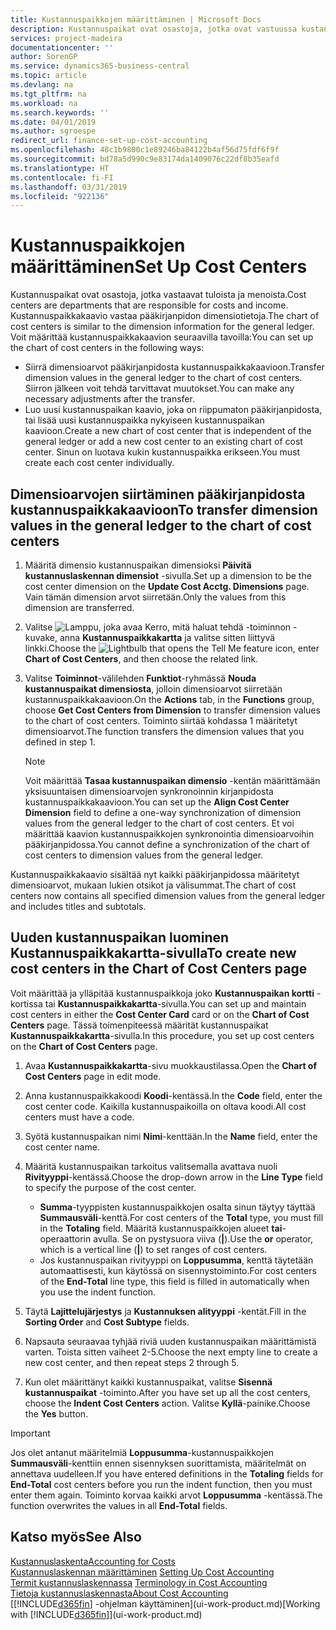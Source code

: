 ```yaml
---
title: Kustannuspaikkojen määrittäminen | Microsoft Docs
description: Kustannuspaikat ovat osastoja, jotka ovat vastuussa kustannuksista ja tuloista. Kustannuspaikkakaavio vastaa pääkirjanpidon dimensiotietoja.
services: project-madeira
documentationcenter: ''
author: SorenGP
ms.service: dynamics365-business-central
ms.topic: article
ms.devlang: na
ms.tgt_pltfrm: na
ms.workload: na
ms.search.keywords: ''
ms.date: 04/01/2019
ms.author: sgroespe
redirect_url: finance-set-up-cost-accounting
ms.openlocfilehash: 48c1b9800c1e89246ba84122b4af56d75fdf6f9f
ms.sourcegitcommit: bd78a5d990c9e83174da1409076c22df8b35eafd
ms.translationtype: HT
ms.contentlocale: fi-FI
ms.lasthandoff: 03/31/2019
ms.locfileid: "922136"
---
```

# <a name="set-up-cost-centers"></a><span data-ttu-id="0f20d-104">Kustannuspaikkojen määrittäminen</span><span class="sxs-lookup"><span data-stu-id="0f20d-104">Set Up Cost Centers</span></span>
<span data-ttu-id="0f20d-105">Kustannuspaikat ovat osastoja, jotka vastaavat tuloista ja menoista.</span><span class="sxs-lookup"><span data-stu-id="0f20d-105">Cost centers are departments that are responsible for costs and income.</span></span> <span data-ttu-id="0f20d-106">Kustannuspaikkakaavio vastaa pääkirjanpidon dimensiotietoja.</span><span class="sxs-lookup"><span data-stu-id="0f20d-106">The chart of cost centers is similar to the dimension information for the general ledger.</span></span> <span data-ttu-id="0f20d-107">Voit määrittää kustannuspaikkakaavion seuraavilla tavoilla:</span><span class="sxs-lookup"><span data-stu-id="0f20d-107">You can set up the chart of cost centers in the following ways:</span></span>  

-   <span data-ttu-id="0f20d-108">Siirrä dimensioarvot pääkirjanpidosta kustannuspaikkakaavioon.</span><span class="sxs-lookup"><span data-stu-id="0f20d-108">Transfer dimension values in the general ledger to the chart of cost centers.</span></span> <span data-ttu-id="0f20d-109">Siirron jälkeen voit tehdä tarvittavat muutokset.</span><span class="sxs-lookup"><span data-stu-id="0f20d-109">You can make any necessary adjustments after the transfer.</span></span>  
-   <span data-ttu-id="0f20d-110">Luo uusi kustannuspaikan kaavio, joka on riippumaton pääkirjanpidosta, tai lisää uusi kustannuspaikka nykyiseen kustannuspaikan kaavioon.</span><span class="sxs-lookup"><span data-stu-id="0f20d-110">Create a new chart of cost center that is independent of the general ledger or add a new cost center to an existing chart of cost center.</span></span> <span data-ttu-id="0f20d-111">Sinun on luotava kukin kustannuspaikka erikseen.</span><span class="sxs-lookup"><span data-stu-id="0f20d-111">You must create each cost center individually.</span></span>  

## <a name="to-transfer-dimension-values-in-the-general-ledger-to-the-chart-of-cost-centers"></a><span data-ttu-id="0f20d-112">Dimensioarvojen siirtäminen pääkirjanpidosta kustannuspaikkakaavioon</span><span class="sxs-lookup"><span data-stu-id="0f20d-112">To transfer dimension values in the general ledger to the chart of cost centers</span></span>  
1.  <span data-ttu-id="0f20d-113">Määritä dimensio kustannuspaikan dimensioksi **Päivitä kustannuslaskennan dimensiot** -sivulla.</span><span class="sxs-lookup"><span data-stu-id="0f20d-113">Set up a dimension to be the cost center dimension on the **Update Cost Acctg. Dimensions** page.</span></span> <span data-ttu-id="0f20d-114">Vain tämän dimension arvot siirretään.</span><span class="sxs-lookup"><span data-stu-id="0f20d-114">Only the values from this dimension are transferred.</span></span>  
2.  <span data-ttu-id="0f20d-115">Valitse ![Lamppu, joka avaa Kerro, mitä haluat tehdä -toiminnon](media/ui-search/search_small.png "Kerro, mitä haluat tehdä") -kuvake, anna **Kustannuspaikkakartta** ja valitse sitten liittyvä linkki.</span><span class="sxs-lookup"><span data-stu-id="0f20d-115">Choose the ![Lightbulb that opens the Tell Me feature](media/ui-search/search_small.png "Tell me what you want to do") icon, enter **Chart of Cost Centers**, and then choose the related link.</span></span>  
3.  <span data-ttu-id="0f20d-116">Valitse **Toiminnot**-välilehden **Funktiot**-ryhmässä **Nouda kustannuspaikat dimensiosta**, jolloin dimensioarvot siirretään kustannuspaikkakaavioon.</span><span class="sxs-lookup"><span data-stu-id="0f20d-116">On the **Actions** tab, in the **Functions** group, choose **Get Cost Centers from Dimension** to transfer dimension values to the chart of cost centers.</span></span> <span data-ttu-id="0f20d-117">Toiminto siirtää kohdassa 1 määritetyt dimensioarvot.</span><span class="sxs-lookup"><span data-stu-id="0f20d-117">The function transfers the dimension values that you defined in step 1.</span></span>  

    > [!NOTE]  
    >  <span data-ttu-id="0f20d-118">Voit määrittää **Tasaa kustannuspaikan dimensio** -kentän määrittämään yksisuuntaisen dimensioarvojen synkronoinnin kirjanpidosta kustannuspaikkakaavioon.</span><span class="sxs-lookup"><span data-stu-id="0f20d-118">You can set up the **Align Cost Center Dimension**  field to define a one-way synchronization of dimension values from the general ledger to the chart of cost centers.</span></span> <span data-ttu-id="0f20d-119">Et voi määrittää kaavion kustannuspaikkojen synkronointia dimensioarvoihin pääkirjanpidossa.</span><span class="sxs-lookup"><span data-stu-id="0f20d-119">You cannot define a synchronization of the chart of cost centers to dimension values from the general ledger.</span></span>  

<span data-ttu-id="0f20d-120">Kustannuspaikkakaavio sisältää nyt kaikki pääkirjanpidossa määritetyt dimensioarvot, mukaan lukien otsikot ja välisummat.</span><span class="sxs-lookup"><span data-stu-id="0f20d-120">The chart of cost centers now contains all specified dimension values from the general ledger and includes titles and subtotals.</span></span>  

## <a name="to-create-new-cost-centers-in-the-chart-of-cost-centers-page"></a><span data-ttu-id="0f20d-121">Uuden kustannuspaikan luominen Kustannuspaikkakartta-sivulla</span><span class="sxs-lookup"><span data-stu-id="0f20d-121">To create new cost centers in the Chart of Cost Centers page</span></span>  
<span data-ttu-id="0f20d-122">Voit määrittää ja ylläpitää kustannuspaikkoja joko **Kustannuspaikan kortti** -kortissa tai **Kustannuspaikkakartta**-sivulla.</span><span class="sxs-lookup"><span data-stu-id="0f20d-122">You can set up and maintain cost centers in either the **Cost Center Card** card or on the **Chart of Cost Centers** page.</span></span> <span data-ttu-id="0f20d-123">Tässä toimenpiteessä määrität kustannuspaikat **Kustannuspaikkakartta**-sivulla.</span><span class="sxs-lookup"><span data-stu-id="0f20d-123">In this procedure, you set up cost centers on the **Chart of Cost Centers** page.</span></span>  

1. <span data-ttu-id="0f20d-124">Avaa **Kustannuspaikkakartta**-sivu muokkaustilassa.</span><span class="sxs-lookup"><span data-stu-id="0f20d-124">Open the **Chart of Cost Centers** page in edit mode.</span></span>  
2. <span data-ttu-id="0f20d-125">Anna kustannuspaikkakoodi **Koodi**-kentässä.</span><span class="sxs-lookup"><span data-stu-id="0f20d-125">In the **Code** field, enter the cost center code.</span></span> <span data-ttu-id="0f20d-126">Kaikilla kustannuspaikoilla on oltava koodi.</span><span class="sxs-lookup"><span data-stu-id="0f20d-126">All cost centers must have a code.</span></span>  
3. <span data-ttu-id="0f20d-127">Syötä kustannuspaikan nimi **Nimi**-kenttään.</span><span class="sxs-lookup"><span data-stu-id="0f20d-127">In the **Name** field, enter the cost center name.</span></span>  
4. <span data-ttu-id="0f20d-128">Määritä kustannuspaikan tarkoitus valitsemalla avattava nuoli **Rivityyppi**-kentässä.</span><span class="sxs-lookup"><span data-stu-id="0f20d-128">Choose the drop-down arrow in the **Line Type** field to specify the purpose of the cost center.</span></span>  

    - <span data-ttu-id="0f20d-129">**Summa**-tyyppisten kustannuspaikkojen osalta sinun täytyy täyttää **Summausväli**-kenttä.</span><span class="sxs-lookup"><span data-stu-id="0f20d-129">For cost centers of the **Total** type, you must fill in the **Totaling** field.</span></span> <span data-ttu-id="0f20d-130">Määritä kustannuspaikkojen alueet **tai**-operaattorin avulla. Se on pystysuora viiva (**&#124;**).</span><span class="sxs-lookup"><span data-stu-id="0f20d-130">Use the **or** operator, which is a vertical line (**&#124;**) to set ranges of cost centers.</span></span>  
    - <span data-ttu-id="0f20d-131">Jos kustannuspaikan rivityyppi on **Loppusumma**, kenttä täytetään automaattisesti, kun käytössä on sisennystoiminto.</span><span class="sxs-lookup"><span data-stu-id="0f20d-131">For cost centers of the **End-Total** line type, this field is filled in automatically when you use the indent function.</span></span>  
5.  <span data-ttu-id="0f20d-132">Täytä **Lajittelujärjestys** ja **Kustannuksen alityyppi** -kentät.</span><span class="sxs-lookup"><span data-stu-id="0f20d-132">Fill in the **Sorting Order** and **Cost Subtype** fields.</span></span>  
6.  <span data-ttu-id="0f20d-133">Napsauta seuraavaa tyhjää riviä uuden kustannuspaikan määrittämistä varten. Toista sitten vaiheet 2-5.</span><span class="sxs-lookup"><span data-stu-id="0f20d-133">Choose the next empty line to create a new cost center, and then repeat steps 2 through 5.</span></span>  
7.  <span data-ttu-id="0f20d-134">Kun olet määrittänyt kaikki kustannuspaikat, valitse **Sisennä kustannuspaikat** -toiminto.</span><span class="sxs-lookup"><span data-stu-id="0f20d-134">After you have set up all the cost centers, choose the **Indent Cost Centers** action.</span></span> <span data-ttu-id="0f20d-135">Valitse **Kyllä**-painike.</span><span class="sxs-lookup"><span data-stu-id="0f20d-135">Choose the **Yes** button.</span></span>  

> [!IMPORTANT]  
>  <span data-ttu-id="0f20d-136">Jos olet antanut määritelmiä **Loppusumma**-kustannuspaikkojen **Summausväli**-kenttiin ennen sisennyksen suorittamista, määritelmät on annettava uudelleen.</span><span class="sxs-lookup"><span data-stu-id="0f20d-136">If you have entered definitions in the **Totaling** fields for **End-Total** cost centers before you run the indent function, then you must enter them again.</span></span> <span data-ttu-id="0f20d-137">Toiminto korvaa kaikki arvot **Loppusumma** -kentässä.</span><span class="sxs-lookup"><span data-stu-id="0f20d-137">The function overwrites the values in all **End-Total** fields.</span></span>  

## <a name="see-also"></a><span data-ttu-id="0f20d-138">Katso myös</span><span class="sxs-lookup"><span data-stu-id="0f20d-138">See Also</span></span>  
[<span data-ttu-id="0f20d-139">Kustannuslaskenta</span><span class="sxs-lookup"><span data-stu-id="0f20d-139">Accounting for Costs</span></span>](finance-manage-cost-accounting.md)  
<span data-ttu-id="0f20d-140">[Kustannuslaskennan määrittäminen](finance-set-up-cost-accounting.md) </span><span class="sxs-lookup"><span data-stu-id="0f20d-140">[Setting Up Cost Accounting](finance-set-up-cost-accounting.md) </span></span>  
<span data-ttu-id="0f20d-141">[Termit kustannuslaskennassa](finance-terminology-in-cost-accounting.md) </span><span class="sxs-lookup"><span data-stu-id="0f20d-141">[Terminology in Cost Accounting](finance-terminology-in-cost-accounting.md) </span></span>  
[<span data-ttu-id="0f20d-142">Tietoja kustannuslaskennasta</span><span class="sxs-lookup"><span data-stu-id="0f20d-142">About Cost Accounting</span></span>](finance-about-cost-accounting.md)  
<span data-ttu-id="0f20d-143">[[!INCLUDE[d365fin](includes/d365fin_md.md)] -ohjelman käyttäminen](ui-work-product.md)</span><span class="sxs-lookup"><span data-stu-id="0f20d-143">[Working with [!INCLUDE[d365fin](includes/d365fin_md.md)]](ui-work-product.md)</span></span>
